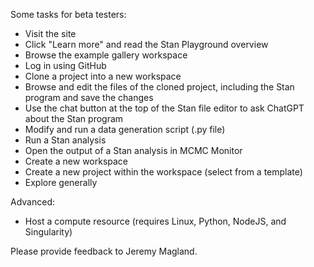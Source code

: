 Some tasks for beta testers:

* Visit the site
* Click "Learn more" and read the Stan Playground overview
* Browse the example gallery workspace
* Log in using GitHub
* Clone a project into a new workspace
* Browse and edit the files of the cloned project, including the Stan program and save the changes
* Use the chat button at the top of the Stan file editor to ask ChatGPT about the Stan program
* Modify and run a data generation script (.py file)
* Run a Stan analysis
* Open the output of a Stan analysis in MCMC Monitor
* Create a new workspace
* Create a new project within the workspace (select from a template)
* Explore generally

Advanced:
* Host a compute resource (requires Linux, Python, NodeJS, and Singularity)

Please provide feedback to Jeremy Magland.
